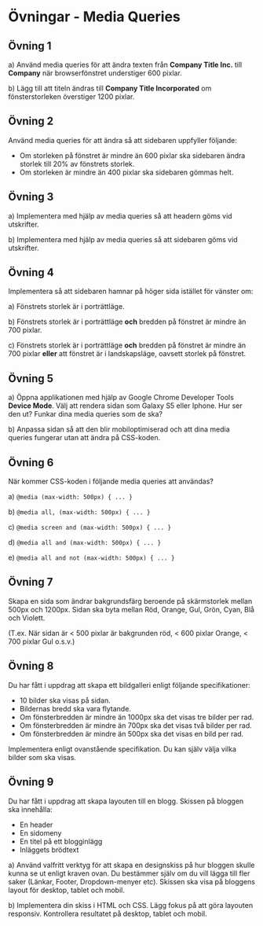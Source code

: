 # Övningar - Media Queries

## Övning 1
a) Använd media queries för att ändra texten från **Company Title Inc.** till **Company**
när browserfönstret understiger 600 pixlar.

b) Lägg till att titeln ändras till **Company Title Incorporated** om fönsterstorleken
överstiger 1200 pixlar.

## Övning 2

Använd media queries för att ändra så att sidebaren uppfyller följande:
* Om storleken på fönstret är mindre än 600 pixlar ska sidebaren ändra storlek till 20% av fönstrets storlek.
* Om storleken är mindre än 400 pixlar ska sidebaren gömmas helt.

## Övning 3

a) Implementera med hjälp av media queries så att headern göms vid utskrifter.

b) Implementera med hjälp av media queries så att sidebaren göms vid utskrifter.

## Övning 4
Implementera så att sidebaren hamnar på höger sida istället för vänster om:

a) Fönstrets storlek är i porträttläge.

b) Fönstrets storlek är i porträttläge **och** bredden på fönstret är mindre än 700 pixlar.

c) Fönstrets storlek är i porträttläge **och** bredden på fönstret är mindre än 700 pixlar **eller** att fönstret är i landskapsläge, oavsett storlek på fönstret.

## Övning 5
a) Öppna applikationen med hjälp av Google Chrome Developer Tools **Device Mode**. Välj att rendera sidan som Galaxy S5 eller Iphone. Hur ser den ut? Funkar dina media queries som de ska?

b) Anpassa sidan så att den blir mobiloptimiserad och att dina media queries fungerar utan att ändra på CSS-koden.

## Övning 6

När kommer CSS-koden i följande media queries att användas?

a) `@media (max-width: 500px) { ... }`

b) `@media all, (max-width: 500px) { ... }`

c) `@media screen and (max-width: 500px) { ... }`

d) `@media all and (max-width: 500px) { ... }`

e) `@media all and not (max-width: 500px) { ... }`

## Övning 7
Skapa en sida som ändrar bakgrundsfärg beroende på skärmstorlek mellan 500px och 1200px. Sidan ska byta mellan Röd, Orange, Gul, Grön, Cyan, Blå och Violett.

(T.ex. När sidan är < 500 pixlar är bakgrunden röd, < 600 pixlar Orange, < 700 pixlar Gul o.s.v.)

## Övning 8

Du har fått i uppdrag att skapa ett bildgalleri enligt följande specifikationer:

* 10 bilder ska visas på sidan.
* Bildernas bredd ska vara flytande.
* Om fönsterbredden är mindre än 1000px ska det visas tre bilder per rad.
* Om fönsterbredden är mindre än 700px ska det visas två bilder per rad.
* Om fönsterbredden är mindre än 500px ska det visas en bild per rad.

Implementera enligt ovanstående specifikation. Du kan själv välja vilka bilder som ska visas.

## Övning 9
Du har fått i uppdrag att skapa layouten till en blogg. Skissen på bloggen ska innehålla:

* En header
* En sidomeny
* En titel på ett blogginlägg
* Inläggets brödtext

a) Använd valfritt verktyg för att skapa en designskiss på hur bloggen skulle kunna se ut enligt kraven ovan. Du bestämmer själv om du vill lägga till fler saker (Länkar, Footer, Dropdown-menyer etc). Skissen ska visa på bloggens layout för desktop, tablet och mobil.

b) Implementera din skiss i HTML och CSS. Lägg fokus på att göra layouten responsiv. Kontrollera resultatet på desktop, tablet och mobil.
